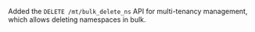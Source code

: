 Added the `DELETE /mt/bulk_delete_ns` API for multi-tenancy management, which allows deleting namespaces in bulk.
